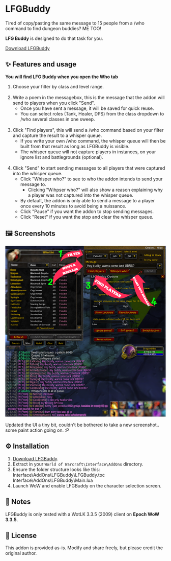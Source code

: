 # LFGBuddy

Tired of copy/pasting the same message to 15 people from a /who command to find dungeon buddies? ME TOO! <br>

**LFG Buddy** is designed to do that task for you.

[Download LFGBuddy](https://github.com/hjortmar/lfgbuddy/raw/main/LFGBuddy.zip)

## ✨ Features and usage

  **You will find LFG Buddy when you open the Who tab**
  
1. Choose your filter by class and level range.
<br><br>
2. Write a poem in the messagebox, this is the message that the addon will send to players when you click "Send".
   - Once you have sent a message, it will be saved for quick reuse.
   - You can select roles (Tank, Healer, DPS) from the class dropdown to /who several classes in one sweep.
<br><br>
3. Click "Find players", this will send a /who command based on your filter and capture the result to a whisper queue.
   - If you write your own /who command, the whisper queue will then be built from that result as long as LFGBuddy is visible.
   - The whisper queue will not capture players in instances, on your ignore list and battlegrounds (optional). 
<br><br>
4. Click "Send" to start sending messages to all players that were captured into the whisper queue.
   - Click "Whisper who?" to see to who the addon intends to send your message to.
     - Clicking "Wihpser who?" will also show a reason explaining why a player was not captured into the whisper queue.
   - By default, the addon is only able to send a message to a player once every 10 minutes to avoid being a nuissance.
   - Click "Pause" if you want the addon to stop sending messages.
   - Click "Reset" if you want the stop and clear the whisper queue.

## 🖼️ Screenshots
![Main](images/lfgbuddimg3.png)

Updated the UI a tiny bit, couldn't be bothered to take a new screenshot.. some paint action going on. :P

## ⚙️ Installation

1. [Download LFGBuddy](https://github.com/hjortmar/lfgbuddy/raw/main/LFGBuddy.zip).
2. Extract in your `World of Warcraft\Interface\AddOns` directory.
3. Ensure the folder structure looks like this:<br>
Interface\AddOns\LFGBuddy\LFGBuddy.toc<br>
Interface\AddOns\LFGBuddy\Main.lua
4. Launch WoW and enable LFGBuddy on the character selection screen.

## 📝 Notes

LFGBuddy is only tested with a WotLK 3.3.5 (2009) client on **Epoch WoW 3.3.5**.  

## 📜 License

This addon is provided as-is. Modify and share freely, but please credit the original author.

